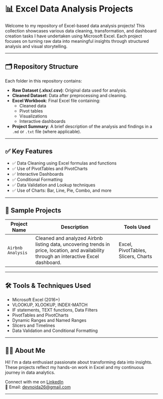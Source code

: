 # 📊 Excel Data Analysis Projects

Welcome to my repository of Excel-based data analysis projects! This collection showcases various data cleaning, transformation, and dashboard creation tasks I have undertaken using Microsoft Excel. Each project focuses on turning raw data into meaningful insights through structured analysis and visual storytelling.

---

## 🗂️ Repository Structure

Each folder in this repository contains:

- **Raw Dataset (.xlsx/.csv)**: Original data used for analysis.
- **Cleaned Dataset**: Data after preprocessing and cleaning.
- **Excel Workbook**: Final Excel file containing:
  - Cleaned data
  - Pivot tables
  - Visualizations
  - Interactive dashboards
- **Project Summary**: A brief description of the analysis and findings in a `.md` or `.txt` file (where applicable).

---

## ✅ Key Features

- ✅ Data Cleaning using Excel formulas and functions  
- ✅ Use of PivotTables and PivotCharts  
- ✅ Interactive Dashboards  
- ✅ Conditional Formatting  
- ✅ Data Validation and Lookup techniques  
- ✅ Use of Charts: Bar, Line, Pie, Combo, and more  

---

## 📁 Sample Projects

| Project Name         | Description                                                                 | Tools Used           |
|----------------------|-----------------------------------------------------------------------------|----------------------|
| `Airbnb Analysis`    | Cleaned and analyzed Airbnb listing data, uncovering trends in price, location, and availability through an interactive Excel dashboard. | Excel, PivotTables, Slicers, Charts |

---

## 🛠️ Tools & Techniques Used

- Microsoft Excel (2016+)
- VLOOKUP, XLOOKUP, INDEX-MATCH
- IF statements, TEXT functions, Data Filters
- PivotTables and PivotCharts
- Dynamic Ranges and Named Ranges
- Slicers and Timelines
- Data Validation and Conditional Formatting

---

## 🙋‍♂️ About Me

Hi! I'm a data enthusiast passionate about transforming data into insights. These projects reflect my hands-on work in Excel and my continuous journey in data analytics.

Connect with me on [LinkedIn](https://www.linkedin.com/in/dev-srivastava-7477b1238)  
📧 Email: devnoida26@gmail.com

---
